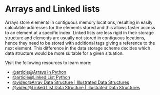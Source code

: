 # Arrays and Linked lists

Arrays store elements in contiguous memory locations, resulting in easily calculable addresses for the elements stored and this allows faster access to an element at a specific index. Linked lists are less rigid in their storage structure and elements are usually not stored in contiguous locations, hence they need to be stored with additional tags giving a reference to the next element. This difference in the data storage scheme decides which data structure would be more suitable for a given situation.

Visit the following resources to learn more:

- [@article@Arrays in Python](https://www.edureka.co/blog/arrays-in-python/)
- [@article@Linked List Python](https://realpython.com/linked-lists-python/)
- [@video@Array Data Structure | Illustrated Data Structures](https://www.youtube.com/watch?v=QJNwK2uJyGs)
- [@video@Linked List Data Structure | Illustrated Data Structures](https://www.youtube.com/watch?v=odW9FU8jPRQ)
